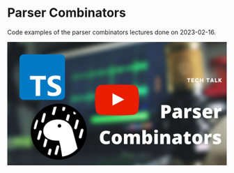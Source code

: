 # Parser Combinators
Code examples of the parser combinators lectures done on 2023-02-16.

[![Lecture](doc/cover.png)](https://www.youtube.com/watch?v=xa_33RMM5tE)
